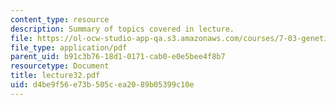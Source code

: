 ```yaml
---
content_type: resource
description: Summary of topics covered in lecture.
file: https://ol-ocw-studio-app-qa.s3.amazonaws.com/courses/7-03-genetics-fall-2004/d4be9f56e73b505cea2089b05399c10e_lecture32.pdf
file_type: application/pdf
parent_uid: b91c3b76-18d1-0171-cab0-e0e5bee4f8b7
resourcetype: Document
title: lecture32.pdf
uid: d4be9f56-e73b-505c-ea20-89b05399c10e
---
```

